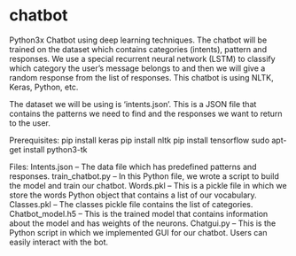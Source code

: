 # chatbot
Python3x
Chatbot using deep learning techniques. The chatbot will be trained on the dataset which contains categories (intents), pattern and responses. We use a special recurrent neural network (LSTM) to classify which category the user’s message belongs to and then we will give a random response from the list of responses.
This chatbot is using NLTK, Keras, Python, etc.

The dataset we will be using is ‘intents.json’. This is a JSON file that contains the patterns we need to find and the responses we want to return to the user.

Prerequisites:
pip install keras
pip install nltk
pip install tensorflow
sudo apt-get install python3-tk



Files:
Intents.json – The data file which has predefined patterns and responses.
train_chatbot.py – In this Python file, we wrote a script to build the model and train our chatbot.
Words.pkl – This is a pickle file in which we store the words Python object that contains a list of our vocabulary.
Classes.pkl – The classes pickle file contains the list of categories.
Chatbot_model.h5 – This is the trained model that contains information about the model and has weights of the neurons.
Chatgui.py – This is the Python script in which we implemented GUI for our chatbot. Users can easily interact with the bot.
